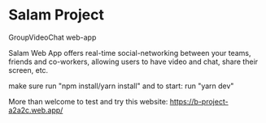 # Salam Project
GroupVideoChat web-app 

Salam Web App offers real-time social-networking between your teams, friends and co-workers, allowing users to have video and chat, share their screen, etc.

make sure run "npm install/yarn install"
and to start: 
run "yarn dev"

More than welcome to test and try this website: https://b-project-a2a2c.web.app/
